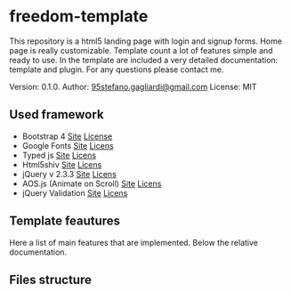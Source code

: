 # freedom-template
This repository is a html5 landing page with login and signup forms. Home page is really customizable. Template count a lot of features simple and ready to use. In the template are included a very detailed documentation: template and plugin. For any questions please contact me.

Version: 0.1.0.
Author: 95stefano.gagliardi@gmail.com
License: MIT

## Used framework

- Bootstrap 4 [Site](https://v4-alpha.getbootstrap.com/) [License](https://github.com/twbs/bootstrap/blob/master/LICENSE)
- Google Fonts [Site](https://fonts.google.com/) [Licens](https://fonts.google.com/attribution)
- Typed js [Site](http://www.mattboldt.com/demos/typed-js/) [Licens](https://github.com/mattboldt/typed.js/blob/master/LICENSE.txt)
- Html5shiv [Site](https://github.com/aFarkas/html5shiv) [Licens](https://github.com/aFarkas/html5shiv/blob/master/MIT%20and%20GPL2%20licenses.md)
- jQuery v 2.3.3 [Site](https://jquery.com/) [Licens](https://jquery.org/license/)
- AOS.js (Animate on Scroll) [Site](https://michalsnik.github.io/aos/) [Licens](https://github.com/michalsnik/aos/blob/master/LICENSE)
- jQuery Validation [Site](https://jqueryvalidation.org/) [Licens](https://github.com/jquery-validation/jquery-validation/blob/master/LICENSE.md)

## Template feautures

Here a list of main features that are implemented. Below the relative documentation.

## Files structure
